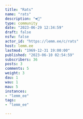 ```yaml
---
title: "Rats" 
name: "rats"
description: "❤️🐀"
type: community
date: "2023-06-29 12:34:59"
draft: false
nsfw: false
actor_id: "https://lemm.ee/c/rats"
host: lemm.ee
lastmod: "1969-12-31 19:00:00"
published: "2023-06-10 02:54:59"
subscribers: 36
posts: 3
comments: 5
weight: 3
dau: 1
wau: 1
mau: 5
instances:
- "lemm_ee"
tags: 
- "lemm_ee"

---
```

